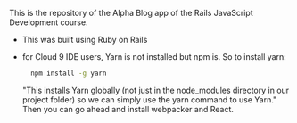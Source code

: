 This is the repository of the Alpha Blog app of the Rails JavaScript Development course.

- This was built using Ruby on Rails
- for Cloud 9 IDE users, Yarn is not installed but npm is. So to install yarn:

  ```bash
    npm install -g yarn
  
  ```
  "This installs Yarn globally (not just in the node_modules directory in our project folder) so we can simply use the yarn command to use Yarn."
  Then you can go ahead and install webpacker and React.
